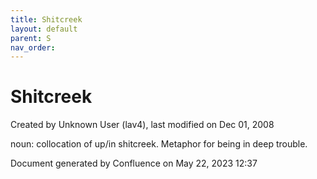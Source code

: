 ```yaml
---
title: Shitcreek
layout: default
parent: S
nav_order:
---
```


# Shitcreek

Created by  Unknown User (lav4), last modified on Dec 01, 2008

noun: collocation of up/in shitcreek. Metaphor for being in deep trouble.

Document generated by Confluence on May 22, 2023 12:37


